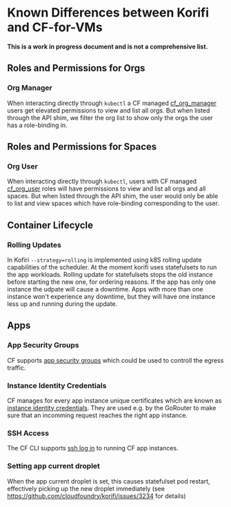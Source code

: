 # Known Differences between Korifi and CF-for-VMs

**This is a work in progress document and is not a comprehensive list.**

## Roles and Permissions for Orgs

### Org Manager
When interacting directly through `kubectl` a CF managed [cf_org_manager](https://github.com/cloudfoundry/korifi/blob/main/controllers/config/cf_roles/cf_org_manager.yaml) users get elevated permissions to view and list all orgs. But when listed through 
the API shim, we filter the org list to show only the orgs the user has a role-binding in. 

## Roles and Permissions for Spaces

### Org User
When interacting directly through `kubectl`, users with CF managed [cf_org_user](https://github.com/cloudfoundry/korifi/blob/main/controllers/config/cf_roles/cf_org_user.yaml) roles will have permissions to view and list all orgs and all spaces. But when listed through
the API shim, the user would only be able to list and view spaces which have role-binding corresponding to the user.

## Container Lifecycle

### Rolling Updates
In Kofiri `--strategy=rolling` is implemented using k8S rolling update capabilities of the scheduler. At the moment korifi uses statefulsets to run the app workloads. Rolling update for statefulsets stops the old instance before starting the new one, for ordering reasons. If the app has only one instance the udpate will cause a downtime. Apps with more than one instance won't experience any downtime, but they will have one instance less up and running during the update.

## Apps
### App Security Groups

CF supports [app security groups](https://docs.cloudfoundry.org/concepts/asg.html) which could be used to controll the egress traffic.

### Instance Identity Credentials

CF manages for every app instance unique certificates which are known as [instance identity credentials](https://docs.cloudfoundry.org/devguide/deploy-apps/instance-identity.html). They are used e.g. by the GoRouter to make sure that an incomming request reaches the right app instance.

### SSH Access

The CF CLI supports [ssh log in](https://docs.cloudfoundry.org/devguide/deploy-apps/ssh-apps.html) to running CF app instances.

### Setting app current droplet

When the app current droplet is set, this causes statefulset pod restart, effectively picking up the new droplet immediately (see https://github.com/cloudfoundry/korifi/issues/3234 for details)
